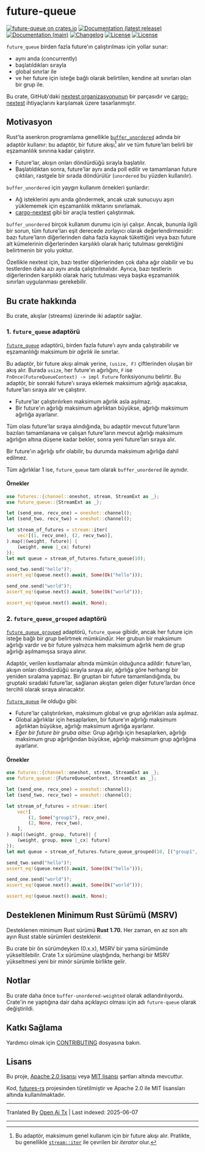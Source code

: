 # future-queue

[![future-queue on crates.io](https://img.shields.io/crates/v/future-queue)](https://crates.io/crates/future-queue)
[![Documentation (latest release)](https://img.shields.io/badge/docs-latest-brightgreen.svg)](https://docs.rs/future-queue/)
[![Documentation (main)](https://img.shields.io/badge/docs-main-purple)](https://nextest-rs.github.io/future-queue/rustdoc/future_queue)
[![Changelog](https://img.shields.io/badge/changelog-latest-blue)](https://raw.githubusercontent.com/nextest-rs/future-queue/main/CHANGELOG.md)
[![License](https://img.shields.io/badge/license-Apache-green.svg)](https://raw.githubusercontent.com/nextest-rs/future-queue/main/LICENSE-APACHE)
[![License](https://img.shields.io/badge/license-MIT-green.svg)](https://raw.githubusercontent.com/nextest-rs/future-queue/main/LICENSE-MIT)

`future_queue` birden fazla future'ın çalıştırılması için yollar sunar:

* aynı anda (concurrently)
* başlatıldıkları sırayla
* global sınırlar ile
* ve her future için isteğe bağlı olarak belirtilen, kendine ait sınırları olan bir grup ile.

Bu crate, GitHub'daki [nextest organizasyonunun](https://github.com/nextest-rs) bir parçasıdır ve
[cargo-nextest](https://nexte.st) ihtiyaçlarını karşılamak üzere tasarlanmıştır.

## Motivasyon

Rust'ta asenkron programlama genellikle
[`buffer_unordered`](https://docs.rs/futures/latest/futures/stream/trait.StreamExt.html#method.buffer_unordered)
adında bir adaptör kullanır: bu adaptör, bir future akışı[^1] alır ve tüm future'ları belirli bir
eşzamanlılık sınırına kadar çalıştırır.

* Future'lar, akışın onları döndürdüğü sırayla başlatılır.
* Başlatıldıktan sonra, future'lar aynı anda poll edilir ve tamamlanan future çıktıları,
  rastgele bir sırada döndürülür (`unordered` bu yüzden kullanılır).

`buffer_unordered` için yaygın kullanım örnekleri şunlardır:

* Ağ isteklerini aynı anda göndermek, ancak uzak sunucuyu aşırı yüklememek için eşzamanlılık miktarını sınırlamak.
* [cargo-nextest](https://nexte.st) gibi bir araçla testleri çalıştırmak.

`buffer_unordered` birçok kullanım durumu için iyi çalışır. Ancak, bununla ilgili bir sorun,
tüm future'ları eşit derecede zorlayıcı olarak değerlendirmesidir: bazı future'ların diğerlerinden
daha fazla kaynak tükettiğini veya bazı future alt kümelerinin diğerlerinden karşılıklı olarak
hariç tutulması gerektiğini belirtmenin bir yolu yoktur.

Özellikle nextest için, bazı testler diğerlerinden çok daha ağır olabilir ve bu testlerden
daha azı aynı anda çalıştırılmalıdır. Ayrıca, bazı testlerin diğerlerinden karşılıklı olarak
hariç tutulması veya başka eşzamanlılık sınırları uygulanması gerekebilir.

[^1]: Bu adaptör, maksimum genel kullanım için bir future akışı alır. Pratikte, bu genellikle
    [`stream::iter`](https://docs.rs/futures/latest/futures/stream/fn.iter.html) ile çevrilen bir
    *iterator* olur.

## Bu crate hakkında

Bu crate, akışlar (streams) üzerinde iki adaptör sağlar.

### 1. `future_queue` adaptörü

[`future_queue`](StreamExt::future_queue) adaptörü, birden fazla future'ı aynı anda
çalıştırabilir ve eşzamanlılığı maksimum bir *ağırlık* ile sınırlar.

Bu adaptör, bir future akışı almak yerine,
`(usize, F)` çiftlerinden oluşan bir akış alır. Burada `usize`, her future'ın ağırlığını,
`F` ise `FnOnce(FutureQueueContext) -> impl Future` fonksiyonunu belirtir. Bu adaptör,
bir sonraki future'ı sıraya eklemek maksimum ağırlığı aşacaksa, future'ları sıraya alır ve
çalıştırır.

* Future'lar çalıştırılırken maksimum ağırlık asla aşılmaz.
* Bir future'ın ağırlığı maksimum ağırlıktan büyükse, ağırlığı maksimum ağırlığa ayarlanır.

Tüm olası future'lar sıraya alındığında, bu adaptör mevcut future'ların bazıları tamamlanana ve
çalışan future'ların mevcut ağırlığı maksimum ağırlığın altına düşene kadar bekler, sonra yeni
future'ları sıraya alır.

Bir future'ın ağırlığı sıfır olabilir, bu durumda maksimum ağırlığa dahil edilmez.

Tüm ağırlıklar 1 ise, `future_queue` tam olarak `buffer_unordered` ile aynıdır.

#### Örnekler

```rust
use futures::{channel::oneshot, stream, StreamExt as _};
use future_queue::{StreamExt as _};

let (send_one, recv_one) = oneshot::channel();
let (send_two, recv_two) = oneshot::channel();

let stream_of_futures = stream::iter(
    vec![(1, recv_one), (2, recv_two)],
).map(|(weight, future)| {
    (weight, move |_cx| future)
});
let mut queue = stream_of_futures.future_queue(10);

send_two.send("hello")?;
assert_eq!(queue.next().await, Some(Ok("hello")));

send_one.send("world")?;
assert_eq!(queue.next().await, Some(Ok("world")));

assert_eq!(queue.next().await, None);
```

### 2. `future_queue_grouped` adaptörü

[`future_queue_grouped`](StreamExt::future_queue_grouped) adaptörü, `future_queue` gibidir,
ancak her future için isteğe bağlı bir *grup* belirtmek mümkündür. Her grubun bir maksimum
ağırlığı vardır ve bir future yalnızca hem maksimum ağırlık hem de grup ağırlığı aşılmamışsa
sıraya alınır.

Adaptör, verilen kısıtlamalar altında mümkün olduğunca adildir: future'ları, akışın onları
döndürdüğü sırayla sıraya alır, ağırlığa göre herhangi bir yeniden sıralama yapmaz.
Bir gruptan bir future tamamlandığında, bu gruptaki sıradaki future'lar, sağlanan akıştan gelen
diğer future'lardan önce tercihli olarak sıraya alınacaktır.

[`future_queue`](StreamExt::future_queue) ile olduğu gibi:

* Future'lar çalıştırılırken, maksimum global ve grup ağırlıkları asla aşılmaz.
* Global ağırlıklar için hesaplarken, bir future'ın ağırlığı maksimum ağırlıktan büyükse,
  ağırlığı maksimum ağırlığa ayarlanır.
* *Eğer bir future bir gruba aitse:* Grup ağırlığı için hesaplarken, ağırlığı maksimum grup
  ağırlığından büyükse, ağırlığı maksimum grup ağırlığına ayarlanır.

#### Örnekler

```rust
use futures::{channel::oneshot, stream, StreamExt as _};
use future_queue::{FutureQueueContext, StreamExt as _};

let (send_one, recv_one) = oneshot::channel();
let (send_two, recv_two) = oneshot::channel();

let stream_of_futures = stream::iter(
    vec![
        (1, Some("group1"), recv_one),
        (2, None, recv_two),
    ],
).map(|(weight, group, future)| {
    (weight, group, move |_cx| future)
});
let mut queue = stream_of_futures.future_queue_grouped(10, [("group1", 5)]);

send_two.send("hello")?;
assert_eq!(queue.next().await, Some(Ok("hello")));

send_one.send("world")?;
assert_eq!(queue.next().await, Some(Ok("world")));

assert_eq!(queue.next().await, None);
```

## Desteklenen Minimum Rust Sürümü (MSRV)

Desteklenen minimum Rust sürümü **Rust 1.70.** Her zaman, en az son altı ayın Rust stable sürümleri desteklenir.

Bu crate bir ön sürümdeyken (0.x.x), MSRV bir yama sürümünde yükseltilebilir. Crate 1.x sürümüne
ulaştığında, herhangi bir MSRV yükseltmesi yeni bir minör sürümle birlikte gelir.

## Notlar

Bu crate daha önce `buffer-unordered-weighted` olarak adlandırılıyordu. Crate'in ne yaptığına dair
daha açıklayıcı olması için adı `future-queue` olarak değiştirildi.

## Katkı Sağlama

Yardımcı olmak için [CONTRIBUTING](https://raw.githubusercontent.com/nextest-rs/future-queue/main/CONTRIBUTING.md) dosyasına bakın.

## Lisans

Bu proje, [Apache 2.0 lisansı](https://raw.githubusercontent.com/nextest-rs/future-queue/main/LICENSE-APACHE)
veya [MIT lisansı](https://raw.githubusercontent.com/nextest-rs/future-queue/main/LICENSE-MIT) şartları altında mevcuttur.

Kod, [futures-rs](https://github.com/rust-lang/futures-rs) projesinden türetilmiştir ve Apache 2.0 ile MIT lisansları altında kullanılmaktadır.

<!--
README.md, cargo readme ile README.tpl dosyasından üretilmiştir. Yeniden oluşturmak için depo kökünden şunu çalıştırın:

./scripts/regenerate-readmes.sh
-->

---

Tranlated By [Open Ai Tx](https://github.com/OpenAiTx/OpenAiTx) | Last indexed: 2025-06-07

---